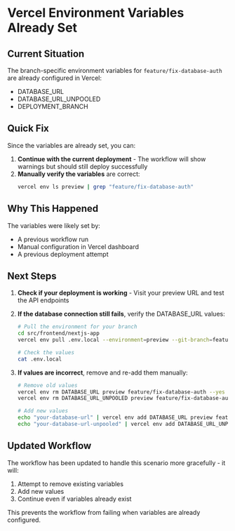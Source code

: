 # Vercel Environment Variables Already Set

## Current Situation

The branch-specific environment variables for `feature/fix-database-auth` are already configured in Vercel:
- DATABASE_URL
- DATABASE_URL_UNPOOLED
- DEPLOYMENT_BRANCH

## Quick Fix

Since the variables are already set, you can:

1. **Continue with the current deployment** - The workflow will show warnings but should still deploy successfully
2. **Manually verify the variables** are correct:
   ```bash
   vercel env ls preview | grep "feature/fix-database-auth"
   ```

## Why This Happened

The variables were likely set by:
- A previous workflow run
- Manual configuration in Vercel dashboard
- A previous deployment attempt

## Next Steps

1. **Check if your deployment is working** - Visit your preview URL and test the API endpoints
2. **If the database connection still fails**, verify the DATABASE_URL values:
   ```bash
   # Pull the environment for your branch
   cd src/frontend/nextjs-app
   vercel env pull .env.local --environment=preview --git-branch=feature/fix-database-auth

   # Check the values
   cat .env.local
   ```

3. **If values are incorrect**, remove and re-add them manually:
   ```bash
   # Remove old values
   vercel env rm DATABASE_URL preview feature/fix-database-auth --yes
   vercel env rm DATABASE_URL_UNPOOLED preview feature/fix-database-auth --yes

   # Add new values
   echo "your-database-url" | vercel env add DATABASE_URL preview feature/fix-database-auth
   echo "your-database-url-unpooled" | vercel env add DATABASE_URL_UNPOOLED preview feature/fix-database-auth
   ```

## Updated Workflow

The workflow has been updated to handle this scenario more gracefully - it will:
1. Attempt to remove existing variables
2. Add new values
3. Continue even if variables already exist

This prevents the workflow from failing when variables are already configured.
